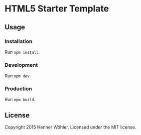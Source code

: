 HTML5 Starter Template
=======================

## Usage
### Installation
Run `npm install`.

### Development
Run `npm dev`.

### Production
Run `npm build`.

## License
Copyright 2015 Henner Wöhler. Licensed under the MIT license.
